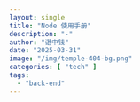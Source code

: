 ```yaml
---
layout: single
title: "Node 使用手册"
description: "-"
author: "谌中钱"
date: "2025-03-31"
image: "/img/temple-404-bg.png"
categories: [ "tech" ]
tags:
  - "back-end"
---
```


<br />
<br />

<!-- @import "[TOC]" {cmd="toc" depthFrom=1 depthTo=6} -->

<!-- code_chunk_output -->



<!-- /code_chunk_output -->
